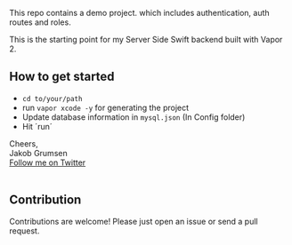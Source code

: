 
This repo contains a demo project. which includes authentication, auth routes and roles.

This is the starting point for my Server Side Swift backend built with Vapor 2.

## How to get started

* `cd to/your/path`
* run `vapor xcode -y` for generating the project
* Update database information in `mysql.json` (In Config folder)
* Hit ´run´

Cheers,<br>
Jakob Grumsen
<br><a href="https://twitter.com/JGrumsen">Follow me on Twitter</a>
<br><br>

## Contribution

Contributions are welcome! Please just open an issue or send a pull request.
